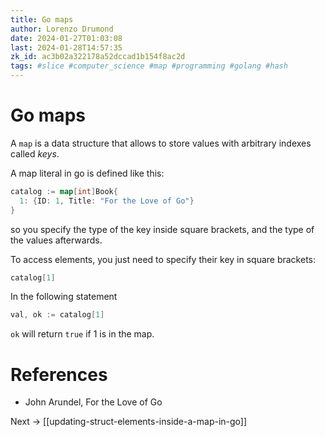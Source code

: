 ```yaml
---
title: Go maps
author: Lorenzo Drumond
date: 2024-01-27T01:03:08
last: 2024-01-28T14:57:35
zk_id: ac3b02a322178a52dccad1b154f8ac2d
tags: #slice #computer_science #map #programming #golang #hash
---
```



# Go maps
A `map` is a data structure that allows to store values with arbitrary indexes called _keys_.

A map literal in go is defined like this:
```go
catalog := map[int]Book{
  1: {ID: 1, Title: "For the Love of Go"}
}
```

so you specify the type of the key inside square brackets, and the type of the values afterwards.

To access elements, you just need to specify their key in square brackets:
```go
catalog[1]
```

In the following statement
```go
val, ok := catalog[1]
```

`ok` will return `true` if 1 is in the map.

# References
- John Arundel, For the Love of Go

Next -> [[updating-struct-elements-inside-a-map-in-go]]

